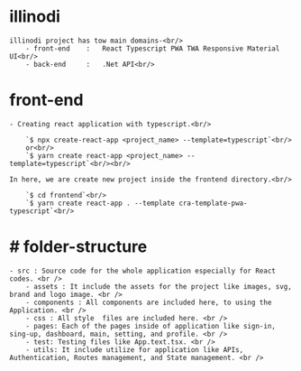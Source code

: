 # illinodi

    illinodi project has tow main domains-<br/>
        - front-end    :   React Typescript PWA TWA Responsive Material UI<br/>
        - back-end     :   .Net API<br/>

# front-end

    - Creating react application with typescript.<br/>

        `$ npx create-react-app <project_name> --template=typescript`<br/>
        or<br/>
        `$ yarn create react-app <project_name> --template=typescript`<br/><br/>

    In here, we are create new project inside the frontend directory.<br/>

        `$ cd frontend`<br/>
        `$ yarn create react-app . --template cra-template-pwa-typescript`<br/>

# # folder-structure

    - src : Source code for the whole application especially for React codes. <br />
        - assets : It include the assets for the project like images, svg, brand and logo image. <br />
        - components : All components are included here, to using the Application. <br />
        - css : All style  files are included here. <br />
        - pages: Each of the pages inside of application like sign-in, sing-up, dashboard, main, setting, and profile. <br />
        - test: Testing files like App.text.tsx. <br />
        - utils: It include utilize for application like APIs, Authentication, Routes management, and State management. <br />
